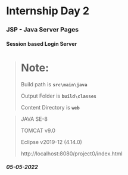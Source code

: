 # Internship Day 2
### JSP - Java Server Pages
#### Session based Login Server

> # **Note:**
> 
> Build path is **`src\main\java`**
> 
> Output Folder is **`build\classes`**
> 
> Content Directory is **`web`**

> JAVA SE-8
> 
> TOMCAT v9.0
> 
> Eclipse v2019-12 (4.14.0)
> 
> http://localhost:8080/project0/index.html


##### 05-05-2022
